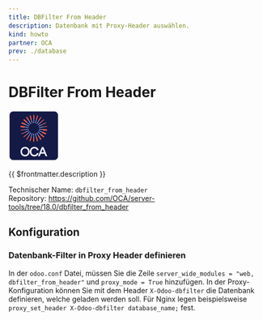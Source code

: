 ```yaml
---
title: DBFilter From Header
description: Datenbank mit Proxy-Header auswählen.
kind: howto
partner: OCA
prev: ./database
---
```


# DBFilter From Header

![icon_oca_app](attachments/icon_oca_app.png)

{{ $frontmatter.description }}

Technischer Name: `dbfilter_from_header`\
Repository: <https://github.com/OCA/server-tools/tree/18.0/dbfilter_from_header>

## Konfiguration

### Datenbank-Filter in Proxy Header definieren

In der `odoo.conf` Datei, müssen Sie die Zeile `server_wide_modules = "web, dbfilter_from_header"` und `proxy_mode = True` hinzufügen. In der Proxy-Konfiguration können Sie mit dem Header `X-Odoo-dbfilter` die Datenbank definieren, welche geladen werden soll. Für Nginx legen beispielsweise `proxy_set_header X-Odoo-dbfilter database_name;` fest.

